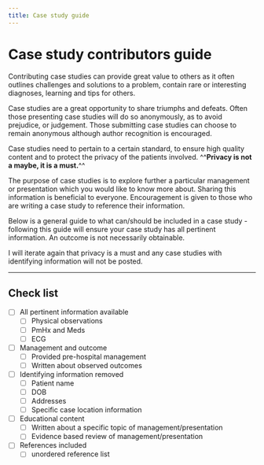 ```yaml
---
title: Case study guide
---
```

# Case study contributors guide

Contributing case studies can provide great value to others as it often outlines challenges and solutions to a problem, contain rare or interesting diagnoses, learning and tips for others. 

Case studies are a great opportunity to share triumphs and defeats. Often those presenting case studies will do so anonymously, as to avoid prejudice, or judgement. Those submitting case studies can choose to remain anonymous although author recognition is encouraged.

Case studies need to pertain to a certain standard, to ensure high quality content and to protect the privacy of the patients involved. ^^**Privacy is not a maybe, it is a must.**^^

The purpose of case studies is to explore further a particular management or presentation which you would like to know more about. Sharing this information is beneficial to everyone.
Encouragement is given to those who are writing a case study to reference their information.

Below is a general guide to what can/should be included in a case study - following this guide will ensure your case study has all pertinent information. An outcome is not necessarily obtainable. 

I will iterate again that privacy is a must and any case studies with identifying information will not be posted. 

---
## **Check list**

- [ ] All pertinent information available
	- [ ] Physical observations
	- [ ] PmHx and Meds
	- [ ] ECG
- [ ] Management and outcome
	- [ ] Provided pre-hospital management
	- [ ] Written about observed outcomes
- [ ] Identifying information removed
	- [ ] Patient name
	- [ ] DOB
	- [ ] Addresses
	- [ ] Specific case location information
- [ ] Educational content
	- [ ] Written about a specific topic of management/presentation
	- [ ] Evidence based review of management/presentation
- [ ] References included
	- [ ] unordered reference list